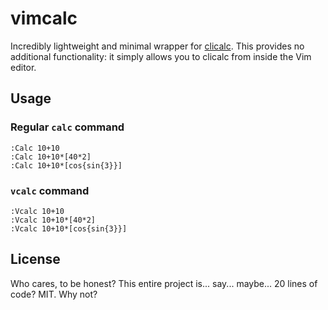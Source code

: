 # vimcalc
Incredibly lightweight and minimal wrapper for
[clicalc](https://github.com/Wobblyyyy/v_calc). This provides no additional
functionality: it simply allows you to clicalc from inside the Vim editor.

## Usage

### Regular `calc` command
```vim
:Calc 10+10
:Calc 10+10*[40*2]
:Calc 10+10*[cos{sin{3}}]
```

### `vcalc` command
```vim
:Vcalc 10+10
:Vcalc 10+10*[40*2]
:Vcalc 10+10*[cos{sin{3}}]
```

## License
Who cares, to be honest? This entire project is... say... maybe... 20 lines
of code? MIT. Why not?
